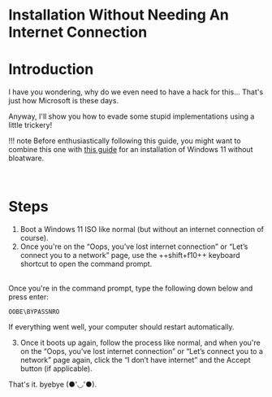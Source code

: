 # Installation Without Needing An Internet Connection
# Introduction
I have you wondering, why do we even need to have a hack for this...
That's just how Microsoft is these days.

Anyway, I'll show you how to evade some stupid implementations using a little trickery!

!!! note
	Before enthusiastically following this guide, you might want to combine this one with [this guide](/manuals/windows-tips/no-bloat-installation) for an installation of Windows 11 without bloatware.


<br>

# Steps

1. Boot a Windows 11 ISO like normal (but without an internet connection of course).
2. Once you're on the “Oops, you’ve lost internet connection” or “Let’s connect you to a network” page, use the ++shift+f10++ keyboard shortcut to open the command prompt. 
<br>
Once you're in the command prompt, type the following down below and press enter:

```
OOBE\BYPASSNRO
``` 

If everything went well, your computer should restart automatically. 

3. Once it boots up again, follow the process like normal, and when you're on the “Oops, you’ve lost internet connection” or “Let’s connect you to a network” page again, click the “I don’t have internet” and the Accept button (if applicable).

That's it. byebye (●'◡'●).